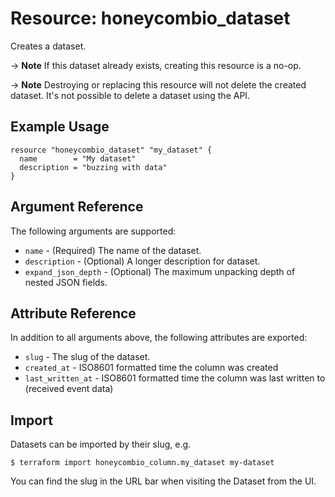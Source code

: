 # Resource: honeycombio_dataset

Creates a dataset.

-> **Note** If this dataset already exists, creating this resource is a no-op.

-> **Note** Destroying or replacing this resource will not delete the created dataset. It's not possible to delete a dataset using the API.

## Example Usage

```hcl
resource "honeycombio_dataset" "my_dataset" {
  name        = "My dataset"
  description = "buzzing with data"
}
```

## Argument Reference

The following arguments are supported:

* `name` - (Required) The name of the dataset.
* `description` - (Optional) A longer description for dataset.
* `expand_json_depth` - (Optional) The maximum unpacking depth of nested JSON fields.

## Attribute Reference

In addition to all arguments above, the following attributes are exported:

* `slug` - The slug of the dataset.
* `created_at` - ISO8601 formatted time the column was created
* `last_written_at` - ISO8601 formatted time the column was last written to (received event data)

## Import

Datasets can be imported by their slug, e.g.

```shell
$ terraform import honeycombio_column.my_dataset my-dataset
```

You can find the slug in the URL bar when visiting the Dataset from the UI.
